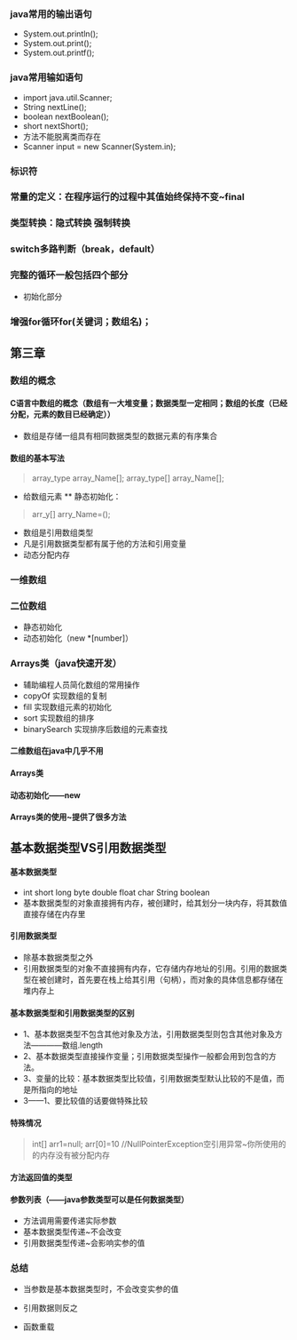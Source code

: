 ### java常用的输出语句
* System.out.println();
* System.out.print();
* System.out.printf();

### java常用输如语句
* import java.util.Scanner;
* String nextLine();
* boolean nextBoolean();
* short nextShort();
* 方法不能脱离类而存在
* Scanner input = new Scanner(System.in);

### 标识符

### 常量的定义：在程序运行的过程中其值始终保持不变~final

### 类型转换：隐式转换  强制转换

### switch多路判断（break，default）

### 完整的循环一般包括四个部分
- 初始化部分

### 增强for循环for(关键词；数组名)；

## 第三章
### 数组的概念
#### C语言中数组的概念（数组有一大堆变量；数据类型一定相同；数组的长度（已经分配，元素的数目已经确定））
* 数组是存储一组具有相同数据类型的数据元素的有序集合
#### 数组的基本写法
>   array_type array_Name[];
>   array_type[] array_Name[];
* 给数组元素
** 静态初始化：
> arr_y[] arry_Name=();
* 数组是引用数组类型
* 凡是引用数据类型都有属于他的方法和引用变量
* 动态分配内存
### 一维数组

### 二位数组
* 静态初始化
* 动态初始化（new  *[number]）

### Arrays类（java快速开发）
* 辅助编程人员简化数组的常用操作
* copyOf    实现数组的复制
* fill      实现数组元素的初始化
* sort      实现数组的排序
* binarySearch 实现排序后数组的元素查找

#### 二维数组在java中几乎不用
#### Arrays类

#### 动态初始化——new

#### Arrays类的使用~提供了很多方法

## 基本数据类型VS引用数据类型
#### 基本数据类型
* int short long byte double float char String  boolean  
* 基本数据类型的对象直接拥有内存，被创建时，给其划分一块内存，将其数值直接存储在内存里

#### 引用数据类型
* 除基本数据类型之外
* 引用数据类型的对象不直接拥有内存，它存储内存地址的引用。引用的数据类型在被创建时，首先要在栈上给其引用（句柄），而对象的具体信息都存储在堆内存上

#### 基本数据类型和引用数据类型的区别
* 1、基本数据类型不包含其他对象及方法，引用数据类型则包含其他对象及方法————数组.length
* 2、基本数据类型直接操作变量；引用数据类型操作一般都会用到包含的方法。
* 3、变量的比较：基本数据类型比较值，引用数据类型默认比较的不是值，而是所指向的地址
* 3——1、要比较值的话要做特殊比较


#### 特殊情况
> int[] arr1=null;
> arr[0]=10
> //NullPointerException空引用异常~你所使用的的内存没有被分配内存

#### 方法返回值的类型
#### 参数列表（——java参数类型可以是任何数据类型）
* 方法调用需要传递实际参数
* 基本数据类型传递~不会改变
* 引用数据类型传递~会影响实参的值

### 总结
* 当参数是基本数据类型时，不会改变实参的值
* 引用数据则反之

* 函数重载